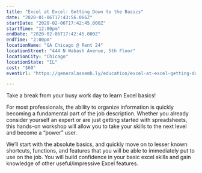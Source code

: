 ```yaml
---
title: "Excel at Excel: Getting Down to the Basics"
date: "2020-01-06T17:43:56.066Z"
startDate: "2020-02-06T17:42:45.000Z"
startTime: "12:00pm"
endDate: "2020-02-06T17:42:45.000Z"
endTime: "2:00pm"
locationName: "GA Chicago @ Rent 24"
locationStreet: "444 N Wabash Avenue, 5th Floor"
locationCity: "Chicago"
locationState: "IL"
cost: "$60"
eventUrl: "https://generalassemb.ly/education/excel-at-excel-getting-down-to-the-basics/chicago/98525"

---
```


Take a break from your busy work day to learn Excel basics!

For most professionals, the ability to organize information is quickly becoming a fundamental part of the job description. Whether you already consider yourself an expert or are just getting started with spreadsheets, this hands-on workshop will allow you to take your skills to the next level and become a “power” user.

We’ll start with the absolute basics, and quickly move on to lesser known shortcuts, functions, and features that you will be able to immediately put to use on the job. You will build confidence in your basic excel skills and gain knowledge of other useful/impressive Excel features.

